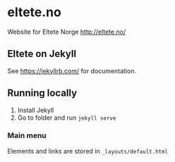 # eltete.no
Website for Eltete Norge
http://eltete.no/

## Eltete on Jekyll
See https://jekyllrb.com/ for documentation.

## Running locally
1. Install Jekyll
2. Go to folder and run `jekyll serve`

### Main menu
Elements and links are stored in `_layouts/default.html`

